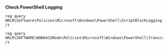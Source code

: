 **Check PowerShell Logging**

```
reg query HKLM\Software\Policies\Microsoft\Windows\PowerShell\ScriptBlockLogging /s

reg query HKLM\SOFTWARE\WOW6432Node\Policies\Microsoft\Windows\PowerShell\Transcription /s
```

